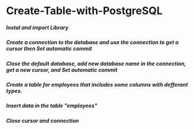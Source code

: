 # Create-Table-with-PostgreSQL
##### Instal  and import Library
##### Create a connection to the database and use the connection to get a cursor then Set automatic commit
##### Close the default database, add new database name in the connection, get a new cursor, and Set automatic commit
##### Create a table for employees that includes some columns with defferant types.
##### Insert data in the table "employees"
##### Close cursor and connection
